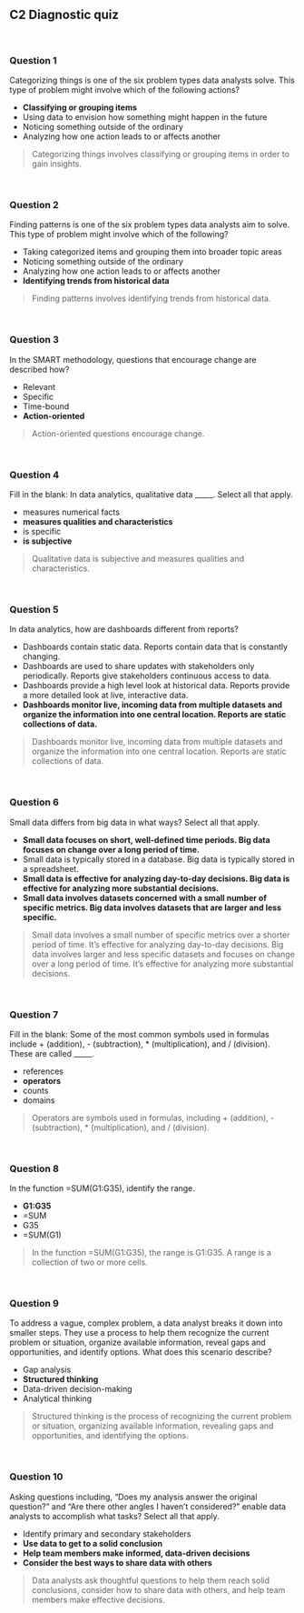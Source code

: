 ## C2 Diagnostic quiz

&nbsp;

### Question 1

Categorizing things is one of the six problem types data analysts solve. This type of problem might involve which of the following actions? 

* **Classifying or grouping items**
* Using data to envision how something might happen in the future
* Noticing something outside of the ordinary
* Analyzing how one action leads to or affects another

> Categorizing things involves classifying or grouping items in order to gain insights. 

&nbsp;

### Question 2

Finding patterns is one of the six problem types data analysts aim to solve. This type of problem might involve which of the following? 

* Taking categorized items and grouping them into broader topic areas
* Noticing something outside of the ordinary
* Analyzing how one action leads to or affects another
* **Identifying trends from historical data**

> Finding patterns involves identifying trends from historical data. 

&nbsp;

### Question 3

In the SMART methodology, questions that encourage change are described how?

* Relevant
* Specific
* Time-bound
* **Action-oriented**

> Action-oriented questions encourage change.

&nbsp;

### Question 4

Fill in the blank: In data analytics, qualitative data _____. Select all that apply.

* measures numerical facts
* **measures qualities and characteristics**
* is specific
* **is subjective**

> Qualitative data is subjective and measures qualities and characteristics.

&nbsp;

### Question 5

In data analytics, how are dashboards different from reports?

* Dashboards contain static data. Reports contain data that is constantly changing.
* Dashboards are used to share updates with stakeholders only periodically. Reports give stakeholders continuous access to data.
* Dashboards provide a high level look at historical data. Reports provide a more detailed look at live, interactive data.
* **Dashboards monitor live, incoming data from multiple datasets and organize the information into one central location. Reports are static collections of data.**

> Dashboards monitor live, incoming data from multiple datasets and organize the information into one central location. Reports are static collections of data. 

&nbsp;

### Question 6

Small data differs from big data in what ways? Select all that apply.

* **Small data focuses on short, well-defined time periods. Big data focuses on change over a long period of time.**
* Small data is typically stored in a database. Big data is typically stored in a spreadsheet.
* **Small data is effective for analyzing day-to-day decisions. Big data is effective for analyzing more substantial decisions.**
* **Small data involves datasets concerned with a small number of specific metrics. Big data involves datasets that are larger and less specific.**

> Small data involves a small number of specific metrics over a shorter period of time. It’s effective for analyzing day-to-day decisions. Big data involves larger and less specific datasets and focuses on change over a long period of time. It’s effective for analyzing more substantial decisions.

&nbsp;

### Question 7

Fill in the blank: Some of the most common symbols used in formulas include + (addition), - (subtraction), * (multiplication), and / (division). These are called _____.

* references
* **operators**
* counts
* domains

> Operators are symbols used in formulas, including + (addition), - (subtraction), * (multiplication), and / (division).

&nbsp;

### Question 8

In the function =SUM(G1:G35), identify the range.

* **G1:G35**
* =SUM
* G35
* =SUM(G1)

> In the function =SUM(G1:G35), the range is G1:G35. A range is a collection of two or more cells.

&nbsp;

### Question 9

To address a vague, complex problem, a data analyst breaks it down into smaller steps. They use a process to help them recognize the current problem or situation, organize available information, reveal gaps and opportunities, and identify options. What does this scenario describe?

* Gap analysis
* **Structured thinking**
* Data-driven decision-making
* Analytical thinking

> Structured thinking is the process of recognizing the current problem or situation, organizing available information, revealing gaps and opportunities, and identifying the options. 

&nbsp;

### Question 10

Asking questions including, “Does my analysis answer the original question?” and “Are there other angles I haven’t considered?” enable data analysts to accomplish what tasks? Select all that apply.

* Identify primary and secondary stakeholders
* **Use data to get to a solid conclusion**
* **Help team members make informed, data-driven decisions**
* **Consider the best ways to share data with others**

> Data analysts ask thoughtful questions to help them reach solid conclusions, consider how to share data with others, and help team members make effective decisions.
